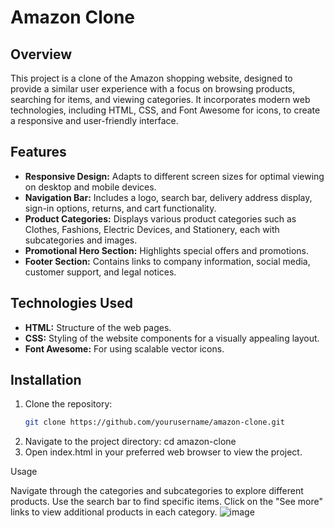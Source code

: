 # Amazon Clone

## Overview
This project is a clone of the Amazon shopping website, designed to provide a similar user experience with a focus on browsing products, searching for items, and viewing categories. It incorporates modern web technologies, including HTML, CSS, and Font Awesome for icons, to create a responsive and user-friendly interface.

## Features
- **Responsive Design:** Adapts to different screen sizes for optimal viewing on desktop and mobile devices.
- **Navigation Bar:** Includes a logo, search bar, delivery address display, sign-in options, returns, and cart functionality.
- **Product Categories:** Displays various product categories such as Clothes, Fashions, Electric Devices, and Stationery, each with subcategories and images.
- **Promotional Hero Section:** Highlights special offers and promotions.
- **Footer Section:** Contains links to company information, social media, customer support, and legal notices.

## Technologies Used
- **HTML:** Structure of the web pages.
- **CSS:** Styling of the website components for a visually appealing layout.
- **Font Awesome:** For using scalable vector icons.

 ## Installation
1. Clone the repository:
   ```bash
   git clone https://github.com/yourusername/amazon-clone.git
2. Navigate to the project directory:
   cd amazon-clone
3. Open index.html in your preferred web browser to view the project.



Usage

Navigate through the categories and subcategories to explore different products.
Use the search bar to find specific items.
Click on the "See more" links to view additional products in each category.
![image](https://github.com/user-attachments/assets/f8cdad62-132c-4aa0-88f3-3ee362de6da2)

